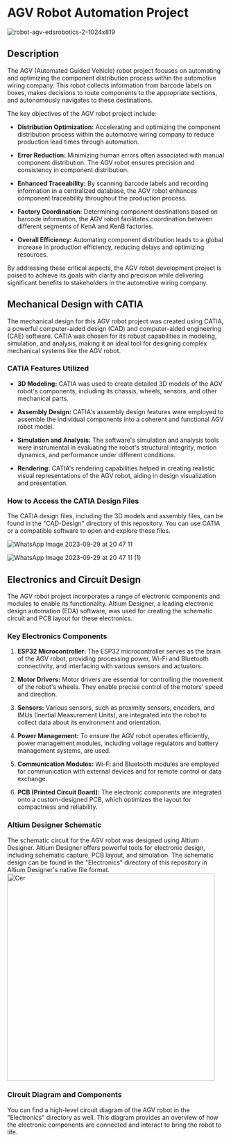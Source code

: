 # AGV Robot Automation Project
![robot-agv-edsrobotics-2-1024x819](https://github.com/anassrouifi/AGV/assets/146482590/a6b6ba9a-4199-43e8-830e-0cf60dafa098)


## Description

The AGV (Automated Guided Vehicle) robot project focuses on automating and optimizing the component distribution process within the automotive wiring company. This robot collects information from barcode labels on boxes, makes decisions to route components to the appropriate sections, and autonomously navigates to these destinations.

The key objectives of the AGV robot project include:

- **Distribution Optimization:** Accelerating and optimizing the component distribution process within the automotive wiring company to reduce production lead times through automation.

- **Error Reduction:** Minimizing human errors often associated with manual component distribution. The AGV robot ensures precision and consistency in component distribution.

- **Enhanced Traceability:** By scanning barcode labels and recording information in a centralized database, the AGV robot enhances component traceability throughout the production process.

- **Factory Coordination:** Determining component destinations based on barcode information, the AGV robot facilitates coordination between different segments of KenA and KenB factories.

- **Overall Efficiency:** Automating component distribution leads to a global increase in production efficiency, reducing delays and optimizing resources.

By addressing these critical aspects, the AGV robot development project is poised to achieve its goals with clarity and precision while delivering significant benefits to stakeholders in the automotive wiring company.


## Mechanical Design with CATIA

The mechanical design for this AGV robot project was created using CATIA, a powerful computer-aided design (CAD) and computer-aided engineering (CAE) software. CATIA was chosen for its robust capabilities in modeling, simulation, and analysis, making it an ideal tool for designing complex mechanical systems like the AGV robot.

### CATIA Features Utilized

- **3D Modeling:** CATIA was used to create detailed 3D models of the AGV robot's components, including its chassis, wheels, sensors, and other mechanical parts.

- **Assembly Design:** CATIA's assembly design features were employed to assemble the individual components into a coherent and functional AGV robot model.

- **Simulation and Analysis:** The software's simulation and analysis tools were instrumental in evaluating the robot's structural integrity, motion dynamics, and performance under different conditions.

- **Rendering:** CATIA's rendering capabilities helped in creating realistic visual representations of the AGV robot, aiding in design visualization and presentation.

### How to Access the CATIA Design Files

The CATIA design files, including the 3D models and assembly files, can be found in the "CAD-Design" directory of this repository. You can use CATIA or a compatible software to open and explore these files.


![WhatsApp Image 2023-09-29 at 20 47 11](https://github.com/anassrouifi/AGV/assets/146482590/d491bb9f-5cbe-473a-920d-882169fa9191)



![WhatsApp Image 2023-09-29 at 20 47 11 (1)](https://github.com/anassrouifi/AGV/assets/146482590/7f72d4bc-7e32-4a48-b03a-a02ad239e745)
## Electronics and Circuit Design

The AGV robot project incorporates a range of electronic components and modules to enable its functionality. Altium Designer, a leading electronic design automation (EDA) software, was used for creating the schematic circuit and PCB layout for these electronics.

### Key Electronics Components

1. **ESP32 Microcontroller:** The ESP32 microcontroller serves as the brain of the AGV robot, providing processing power, Wi-Fi and Bluetooth connectivity, and interfacing with various sensors and actuators.

2. **Motor Drivers:** Motor drivers are essential for controlling the movement of the robot's wheels. They enable precise control of the motors' speed and direction.

3. **Sensors:** Various sensors, such as proximity sensors, encoders, and IMUs (Inertial Measurement Units), are integrated into the robot to collect data about its environment and orientation.

4. **Power Management:** To ensure the AGV robot operates efficiently, power management modules, including voltage regulators and battery management systems, are used.

5. **Communication Modules:** Wi-Fi and Bluetooth modules are employed for communication with external devices and for remote control or data exchange.

6. **PCB (Printed Circuit Board):** The electronic components are integrated onto a custom-designed PCB, which optimizes the layout for compactness and reliability.

### Altium Designer Schematic

The schematic circuit for the AGV robot was designed using Altium Designer. Altium Designer offers powerful tools for electronic design, including schematic capture, PCB layout, and simulation. The schematic design can be found in the "Electronics" directory of this repository in Altium Designer's native file format.
<img width="478" alt="Cer" src="https://github.com/anassrouifi/AGV/assets/146482590/3a579ea1-6d5a-4704-86cf-80097e07df32">


### Circuit Diagram and Components

You can find a high-level circuit diagram of the AGV robot in the "Electronics" directory as well. This diagram provides an overview of how the electronic components are connected and interact to bring the robot to life.

